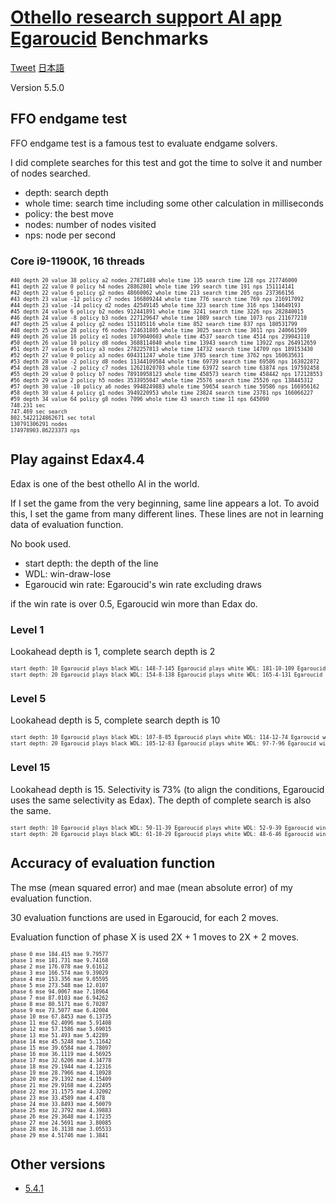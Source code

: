 # [Othello research support AI app Egaroucid](https://www.egaroucid-app.nyanyan.dev/) Benchmarks

<a href="https://twitter.com/share?ref_src=twsrc%5Etfw" class="twitter-share-button" data-text="Othello research support AI app Egaroucid" data-url="https://www.egaroucid-app.nyanyan.dev/" data-hashtags="egaroucid" data-related="takuto_yamana,Nyanyan_Cube" data-show-count="false">Tweet</a><script async src="https://platform.twitter.com/widgets.js" charset="utf-8"></script> <a href=./../ja/>日本語</a>

Version 5.5.0

## FFO endgame test

FFO endgame test is a famous test to evaluate endgame solvers.

I did complete searches for this test and got the time to solve it and number of nodes searched.

* depth: search depth
* whole time: search time including some other calculation in milliseconds
* policy: the best move
* nodes: number of nodes visited
* nps: node per second

### Core i9-11900K, 16 threads

<div style="font-size:60%"><pre>#40 depth 20 value 38 policy a2 nodes 27871488 whole time 135 search time 128 nps 217746000
#41 depth 22 value 0 policy h4 nodes 28862801 whole time 199 search time 191 nps 151114141
#42 depth 22 value 6 policy g2 nodes 48660062 whole time 213 search time 205 nps 237366156
#43 depth 23 value -12 policy c7 nodes 166809244 whole time 776 search time 769 nps 216917092
#44 depth 23 value -14 policy d2 nodes 42549145 whole time 323 search time 316 nps 134649193
#45 depth 24 value 6 policy b2 nodes 912441891 whole time 3241 search time 3226 nps 282840015
#46 depth 24 value -8 policy b3 nodes 227129647 whole time 1089 search time 1073 nps 211677210
#47 depth 25 value 4 policy g2 nodes 151105116 whole time 852 search time 837 nps 180531799
#48 depth 25 value 28 policy f6 nodes 724631805 whole time 3025 search time 3011 nps 240661509
#49 depth 26 value 16 policy e1 nodes 1079040603 whole time 4537 search time 4514 nps 239043110
#50 depth 26 value 10 policy d8 nodes 3688114040 whole time 13943 search time 13922 nps 264912659
#51 depth 27 value 6 policy a3 nodes 2782257813 whole time 14732 search time 14709 nps 189153430
#52 depth 27 value 0 policy a3 nodes 604311247 whole time 3785 search time 3762 nps 160635631
#53 depth 28 value -2 policy d8 nodes 11344109584 whole time 69739 search time 69586 nps 163022872
#54 depth 28 value -2 policy c7 nodes 12621020703 whole time 63972 search time 63874 nps 197592458
#55 depth 29 value 0 policy b7 nodes 78910958123 whole time 458573 search time 458442 nps 172128553
#56 depth 29 value 2 policy h5 nodes 3533955047 whole time 25576 search time 25526 nps 138445312
#57 depth 30 value -10 policy a6 nodes 9948249883 whole time 59654 search time 59586 nps 166956162
#58 depth 30 value 4 policy g1 nodes 3949220953 whole time 23824 search time 23781 nps 166066227
#59 depth 34 value 64 policy g8 nodes 7096 whole time 43 search time 11 nps 645090
748.231 sec
747.469 sec search
802.5422124862671 sec total
130791306291 nodes
174978903.86223373 nps</pre></div>




## Play against Edax4.4

Edax is one of the best othello AI in the world.

If I set the game from the very beginning, same line appears a lot. To avoid this, I set the game from many different lines. These lines are not in learning data of evaluation function.

No book used.

* start depth: the depth of the line
* WDL: win-draw-lose
* Egaroucid win rate: Egaroucid's win rate excluding draws

if the win rate is over 0.5, Egaroucid win more than Edax do.

### Level 1

Lookahead depth is 1, complete search depth is 2

<div style="font-size:60%"><pre>start depth: 10 Egaroucid plays black WDL: 148-7-145 Egaroucid plays white WDL: 181-10-109 Egaroucid win rate: 0.5643224699828473
start depth: 20 Egaroucid plays black WDL: 154-8-138 Egaroucid plays white WDL: 165-4-131 Egaroucid win rate: 0.5425170068027211
</pre></div>


### Level 5

Lookahead depth is 5, complete search depth is 10

<div style="font-size:60%"><pre>start depth: 10 Egaroucid plays black WDL: 107-8-85 Egaroucid plays white WDL: 114-12-74 Egaroucid win rate: 0.5815789473684211
start depth: 20 Egaroucid plays black WDL: 105-12-83 Egaroucid plays white WDL: 97-7-96 Egaroucid win rate: 0.5301837270341208</pre></div>

### Level 15

Lookahead depth is 15. Selectivity is 73% (to align the conditions, Egaroucid uses the same selectivity as Edax). The depth of complete search is also the same.

<div style="font-size:60%"><pre>start depth: 10 Egaroucid plays black WDL: 50-11-39 Egaroucid plays white WDL: 52-9-39 Egaroucid win rate: 0.5666666666666667
start depth: 20 Egaroucid plays black WDL: 61-10-29 Egaroucid plays white WDL: 48-6-46 Egaroucid win rate: 0.592391304347826</pre></div>


## Accuracy of evaluation function

The mse (mean squared error) and mae (mean absolute error) of my evaluation function.

30 evaluation functions are used in Egaroucid, for each 2 moves.

Evaluation function of phase X is used 2X + 1 moves to 2X + 2 moves.

<div style="font-size:60%"><pre>phase 0 mse 184.415 mae 9.79577
phase 1 mse 181.731 mae 9.74168
phase 2 mse 176.078 mae 9.61612
phase 3 mse 166.574 mae 9.39029
phase 4 mse 153.356 mae 9.05595
phase 5 mse 273.548 mae 12.0107
phase 6 mse 94.0067 mae 7.18964
phase 7 mse 87.0103 mae 6.94262
phase 8 mse 80.5171 mae 6.70287
phase 9 mse 73.5077 mae 6.42004
phase 10 mse 67.8453 mae 6.13735
phase 11 mse 62.4096 mae 5.91408
phase 12 mse 57.1586 mae 5.69015
phase 13 mse 51.493 mae 5.42289
phase 14 mse 45.5248 mae 5.11642
phase 15 mse 39.6584 mae 4.78097
phase 16 mse 36.1119 mae 4.56925
phase 17 mse 32.6206 mae 4.34778
phase 18 mse 29.1944 mae 4.12316
phase 19 mse 28.7966 mae 4.10928
phase 20 mse 29.1392 mae 4.15409
phase 21 mse 29.9168 mae 4.22495
phase 22 mse 31.1575 mae 4.32002
phase 23 mse 33.4589 mae 4.478
phase 24 mse 33.8493 mae 4.50079
phase 25 mse 32.3792 mae 4.39883
phase 26 mse 29.3648 mae 4.17235
phase 27 mse 24.5691 mae 3.80085
phase 28 mse 16.3138 mae 3.05533
phase 29 mse 4.51746 mae 1.3841</pre></div>



## Other versions

* [5.4.1](./../5_4_1)

